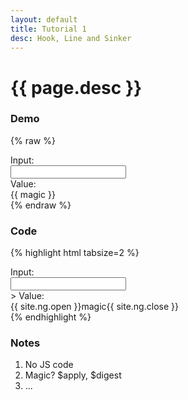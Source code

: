 ```yaml
---
layout: default
title: Tutorial 1
desc: Hook, Line and Sinker
---
```

# {{ page.desc }}

### Demo
{% raw %}
<div class="demo">
	<label>Input: </label>
	<div class="indent">
		<input ng-model="magic" type="text" />
	</div>
	<label>Value: </label>
	<div class="indent">
		<span>{{ magic }}</span>
	</div>
</div>
{% endraw %}

### Code
{% highlight html tabsize=2 %}
<div class="demo">
	<label>Input: </label>
	<div class="indent">
		<input ng-model="magic" type="text" />
	</div>>
	<label>Value: </label>
	<div class="indent">
		<span>{{ site.ng.open }}magic{{ site.ng.close }}</span>
	</div>
</div>
{% endhighlight %}

### Notes
1. No JS code
1. Magic? $apply, $digest
1. ...
